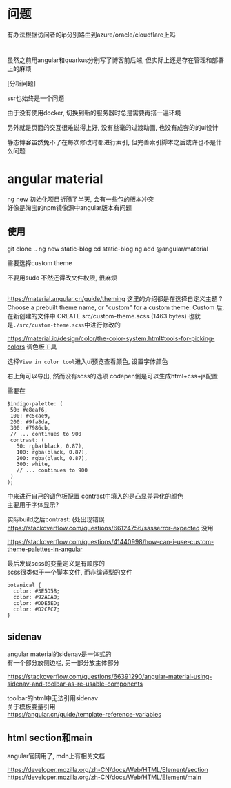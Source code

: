<!--
id: 1
title: static blog
date: 2022-07-19
tags: frontend, angular, material, blog, typescript, tag1
category: categoryTest
type: typeTest
path: blog-on-deno
abstract: testAbstract
-->

# 问题

有办法根据访问者的ip分别路由到azure/oracle/cloudflare上吗  

# 

虽然之前用angular和quarkus分别写了博客前后端, 但实际上还是存在管理和部署上的麻烦  

[分析问题]

ssr也始终是一个问题  

由于没有使用docker, 切换到新的服务器时总是需要再搭一遍环境  

另外就是页面的交互很难说得上好, 没有丝毫的过渡动画, 也没有成套的的ui设计  

静态博客虽然免不了在每次修改时都进行索引, 但完善索引脚本之后或许也不是什么问题  

# angular material

ng new 初始化项目折腾了半天, 会有一些包的版本冲突  
好像是淘宝的npm镜像源中angular版本有问题  

## 使用

  git clone ..
  ng new static-blog
  cd static-blog
  ng add @angular/material

  需要选择custom theme

不要用sudo 不然还得改文件权限, 很麻烦

##

https://material.angular.cn/guide/theming
这里的介绍都是在选择自定义主题
  ? Choose a prebuilt theme name, or "custom" for a custom theme: Custom
后, 
在新创建的文件中
  CREATE src/custom-theme.scss (1463 bytes)
也就是`./src/custom-theme.scss`中进行修改的

https://material.io/design/color/the-color-system.html#tools-for-picking-colors
调色板工具

选择`View in color tool`进入ui预览查看颜色, 设置字体颜色

右上角可以导出, 然而没有scss的选项
codepen倒是可以生成html+css+js配置

需要在
```
$indigo-palette: (
 50: #e8eaf6,
 100: #c5cae9,
 200: #9fa8da,
 300: #7986cb,
 // ... continues to 900
 contrast: (
   50: rgba(black, 0.87),
   100: rgba(black, 0.87),
   200: rgba(black, 0.87),
   300: white,
   // ... continues to 900
 )
);
```
中来进行自己的调色板配置
contrast中填入的是凸显差异化的颜色  
主要用于字体显示?  

实际build之后contrast: (处出现错误
https://stackoverflow.com/questions/66124756/sasserror-expected
没用

https://stackoverflow.com/questions/41440998/how-can-i-use-custom-theme-palettes-in-angular

最后发现scss的变量定义是有顺序的  
scss很类似于一个脚本文件, 而非编译型的文件  

```
botanical {
  color: #3E5D58;
  color: #92ACA0;
  color: #DDE5ED;
  color: #D2CFC7;
}
```

## sidenav

angular material的sidenav是一体式的  
有一个部分放侧边栏, 另一部分放主体部分

https://stackoverflow.com/questions/66391290/angular-material-using-sidenav-and-toolbar-as-re-usable-components

toolbar的html中无法引用sidenav  
关于模板变量引用  
https://angular.cn/guide/template-reference-variables


## html section和main

angular官网用了, mdn上有相关文档  

https://developer.mozilla.org/zh-CN/docs/Web/HTML/Element/section  
https://developer.mozilla.org/zh-CN/docs/Web/HTML/Element/main